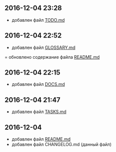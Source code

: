 ## 2016-12-04 23:28

+ добавлен файл [TODO.md](TODO.md)

## 2016-12-04 22:52

+ добавлен файл [GLOSSARY.md](GLOSSARY.md)

= обновлено содержание файла [README.md](README.md)

## 2016-12-04 22:15

+ добавлен файл [DOCS.md](DOCS.md)

## 2016-12-04 21:47

+ добавлен файл [TASKS.md](TASKS.md)

## 2016-12-04

+ добавлен файл [README.md](README.md)
+ добавлен файл CHANGELOG.md (данный файл)
